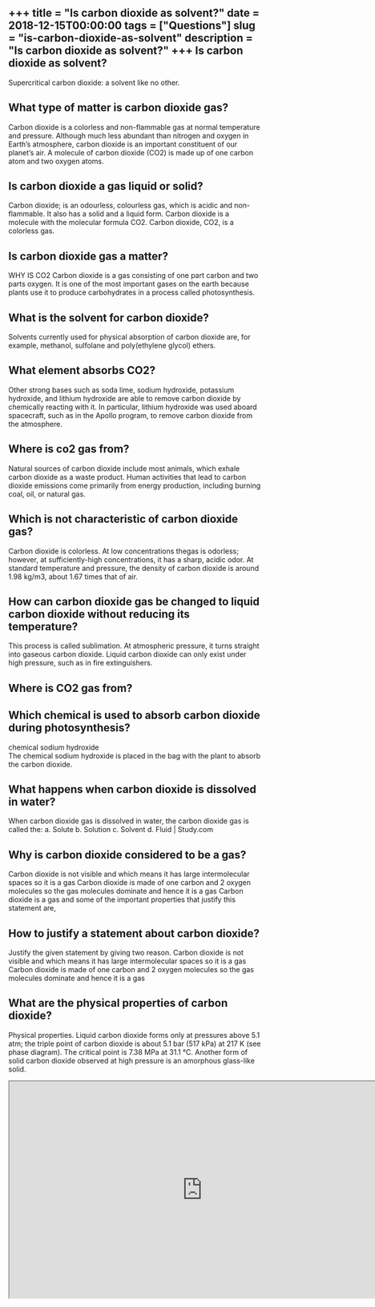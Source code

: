 +++
title = "Is carbon dioxide as solvent?"
date = 2018-12-15T00:00:00
tags = ["Questions"]
slug = "is-carbon-dioxide-as-solvent"
description = "Is carbon dioxide as solvent?"
+++
Is carbon dioxide as solvent?
-----------------------------

Supercritical carbon dioxide: a solvent like no other.

What type of matter is carbon dioxide gas?
------------------------------------------

Carbon dioxide is a colorless and non-flammable gas at normal temperature and pressure. Although much less abundant than nitrogen and oxygen in Earth’s atmosphere, carbon dioxide is an important constituent of our planet’s air. A molecule of carbon dioxide (CO2) is made up of one carbon atom and two oxygen atoms.

Is carbon dioxide a gas liquid or solid?
----------------------------------------

Carbon dioxide; is an odourless, colourless gas, which is acidic and non-flammable. It also has a solid and a liquid form. Carbon dioxide is a molecule with the molecular formula CO2. Carbon dioxide, CO2, is a colorless gas.

Is carbon dioxide gas a matter?
-------------------------------

WHY IS CO2 Carbon dioxide is a gas consisting of one part carbon and two parts oxygen. It is one of the most important gases on the earth because plants use it to produce carbohydrates in a process called photosynthesis.

What is the solvent for carbon dioxide?
---------------------------------------

Solvents currently used for physical absorption of carbon dioxide are, for example, methanol, sulfolane and poly(ethylene glycol) ethers.

What element absorbs CO2?
-------------------------

Other strong bases such as soda lime, sodium hydroxide, potassium hydroxide, and lithium hydroxide are able to remove carbon dioxide by chemically reacting with it. In particular, lithium hydroxide was used aboard spacecraft, such as in the Apollo program, to remove carbon dioxide from the atmosphere.

Where is co2 gas from?
----------------------

Natural sources of carbon dioxide include most animals, which exhale carbon dioxide as a waste product. Human activities that lead to carbon dioxide emissions come primarily from energy production, including burning coal, oil, or natural gas.

Which is not characteristic of carbon dioxide gas?
--------------------------------------------------

Carbon dioxide is colorless. At low concentrations thegas is odorless; however, at sufficiently-high concentrations, it has a sharp, acidic odor. At standard temperature and pressure, the density of carbon dioxide is around 1.98 kg/m3, about 1.67 times that of air.

How can carbon dioxide gas be changed to liquid carbon dioxide without reducing its temperature?
------------------------------------------------------------------------------------------------

This process is called sublimation. At atmospheric pressure, it turns straight into gaseous carbon dioxide. Liquid carbon dioxide can only exist under high pressure, such as in fire extinguishers.

Where is CO2 gas from?
----------------------

Which chemical is used to absorb carbon dioxide during photosynthesis?
----------------------------------------------------------------------

chemical sodium hydroxide  
The chemical sodium hydroxide is placed in the bag with the plant to absorb the carbon dioxide.

What happens when carbon dioxide is dissolved in water?
-------------------------------------------------------

When carbon dioxide gas is dissolved in water, the carbon dioxide gas is called the: a. Solute b. Solution c. Solvent d. Fluid | Study.com

Why is carbon dioxide considered to be a gas?
---------------------------------------------

Carbon dioxide is not visible and which means it has large intermolecular spaces so it is a gas Carbon dioxide is made of one carbon and 2 oxygen molecules so the gas molecules dominate and hence it is a gas Carbon dioxide is a gas and some of the important properties that justify this statement are,

How to justify a statement about carbon dioxide?
------------------------------------------------

Justify the given statement by giving two reason. Carbon dioxide is not visible and which means it has large intermolecular spaces so it is a gas Carbon dioxide is made of one carbon and 2 oxygen molecules so the gas molecules dominate and hence it is a gas

What are the physical properties of carbon dioxide?
---------------------------------------------------

Physical properties. Liquid carbon dioxide forms only at pressures above 5.1 atm; the triple point of carbon dioxide is about 5.1 bar (517 kPa) at 217 K (see phase diagram). The critical point is 7.38 MPa at 31.1 °C. Another form of solid carbon dioxide observed at high pressure is an amorphous glass-like solid.

<iframe allow="accelerometer; autoplay; clipboard-write; encrypted-media; gyroscope; picture-in-picture" allowfullscreen="" class="__youtube_prefs__  epyt-is-override  no-lazyload" data-no-lazy="1" data-origheight="433" data-origwidth="770" data-skipgform_ajax_framebjll="" height="433" id="_ytid_47213" loading="lazy" src="https://www.youtube.com/embed/qAqhq_ZBFUg?enablejsapi=1&autoplay=0&cc_load_policy=0&cc_lang_pref=&iv_load_policy=1&loop=0&modestbranding=0&rel=1&fs=1&playsinline=0&autohide=2&theme=dark&color=red&controls=1&" title="YouTube player" width="770"></iframe>